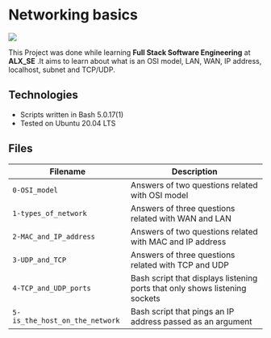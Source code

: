 # Networking basics

![](https://encrypted-tbn0.gstatic.com/images?q=tbn:ANd9GcTQvRnBs_j2xtsNS38Z8cUBCfaNMh2xItI7m5PE0OwCjw&s)


This Project was done while learning **Full Stack Software Engineering** at **ALX_SE** .It aims to learn about what is an OSI model, LAN, WAN, IP address, localhost, subnet and TCP/UDP.

## Technologies
* Scripts written in Bash 5.0.17(1)
* Tested on Ubuntu 20.04 LTS

## Files

| Filename | Description |
| -------- | ----------- |
| `0-OSI_model` | Answers of two questions related with OSI model |
| `1-types_of_network` | Answers of three questions related with WAN and LAN |
| `2-MAC_and_IP_address` | Answers of two questions related with MAC and IP address |
| `3-UDP_and_TCP` | Answers of three questions related with TCP and UDP |
| `4-TCP_and_UDP_ports` | Bash script that displays listening ports that only shows listening sockets |
| `5-is_the_host_on_the_network` | Bash script that pings an IP address passed as an argument |
